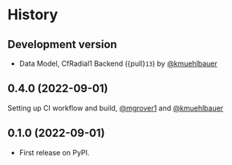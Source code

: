 # History

## Development version

* Data Model, CfRadial1 Backend ({pull}`13`) by [@kmuehlbauer](https://github.com/kmuehlbauer)

## 0.4.0 (2022-09-01)

Setting up CI workflow and build, [@mgrover1](https://github.com/mgrover1) and [@kmuehlbauer](https://github.com/kmuehlbauer)

## 0.1.0 (2022-09-01)

* First release on PyPI.


